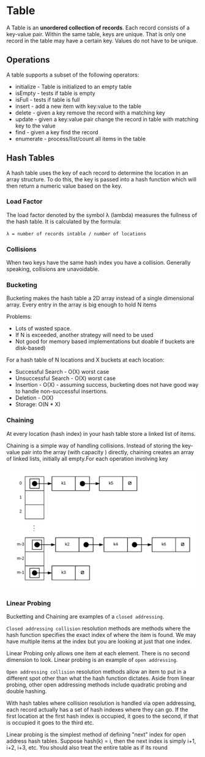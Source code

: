 # Table
A Table is an **unordered collection of records**. 
Each record consists of a key-value pair. Within the same table, keys are unique. 
That is only one record in the table may have a certain key. Values do not have to be unique.

## Operations
A table supports a subset of the following operators:
- initialize - Table is initialized to an empty table
- isEmpty - tests if table is empty
- isFull - tests if table is full
- insert - add a new item with key:value to the table
- delete - given a key remove the record with a matching key
- update - given a key:value pair change the record in table with matching key to the value
- find - given a key find the record
- enumerate - process/list/count all items in the table

## Hash Tables
A hash table uses the key of each record to determine the location in an array structure. To do this, the key is passed into a hash function which will then return a numeric value based on the key.

### Load Factor
The load factor denoted by the symbol λ (lambda)  measures the fullness of the hash table. It is calculated by the formula:

`λ = number of records intable / number of locations` 

### Collisions
When two keys have the same hash index you have a collision. Generally speaking, collisions are unavoidable.

### Bucketing
Bucketing makes the hash table a 2D array instead of a single dimensional array. Every entry in the array is big enough to hold N items

Problems:
- Lots of wasted space.
- If N is exceeded, another strategy will need to be used
- Not good for memory based implementations but doable if buckets are disk-based)

For a hash table of N locations and X buckets at each location:
- Successful Search - O(X) worst case
- Unsuccessful Search - O(X) worst case
- Insertion - O(X) - assuming success, bucketing does not have good way to handle non-successful insertions.
- Deletion - O(X)
- Storage: O(N * X)

### Chaining
At every location (hash index) in your hash table store a linked list of items. 

Chaining is a simple way of handling collisions. Instead of storing the key-value pair  into the array (with capacity ) directly, chaining creates an array of linked lists, initially all empty.For each operation involving key

![chaining](/images/cs/chaining1.png)

### Linear Probing
Bucketting and Chaining are examples of a `closed addressing`.  

`Closed addressing collision` resolution methods are methods where the hash function specifies the exact index of where the item is found.  We may have multiple items at the index but you are looking at just that one index.  

Linear Probing only allows one item at each element.  There is no second dimension to look.  Linear probing is an example of `open addressing`.

`Open addressing collision` resolution methods allow an item to put in a different spot other than what the hash function dictates.  Aside from linear probing, other open addressing methods include quadratic probing and double hashing.

With hash tables where collision resolution is handled via open addressing, each record actually has a set of hash indexes where they can go.  If the first location at the first hash index is occupied, it goes to the second, if that is occupied it goes to the third etc. 

Linear probing is the simplest method of defining "next" index for open address hash tables.  Suppose hash(k) = i, then the next index is simply i+1, i+2, i+3, etc.  You should also treat the entire table as if its round

